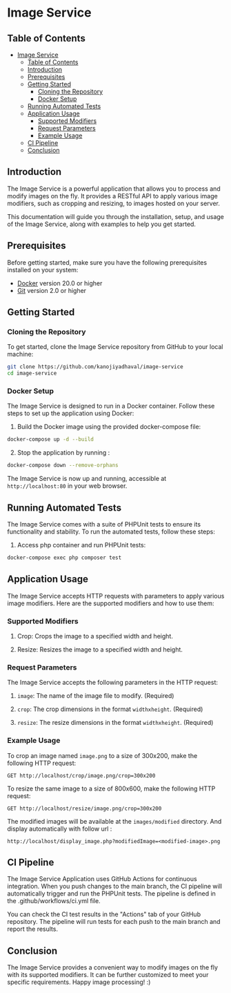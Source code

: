 ﻿# Image Service 

## Table of Contents

- [Image Service](#image-service)
  - [Table of Contents](#table-of-contents)
  - [Introduction](#introduction)
  - [Prerequisites](#prerequisites)
  - [Getting Started](#getting-started)
    - [Cloning the Repository](#cloning-the-repository)
    - [Docker Setup](#docker-setup)
  - [Running Automated Tests](#running-automated-tests)
  - [Application Usage](#application-usage)
    - [Supported Modifiers](#supported-modifiers)
    - [Request Parameters](#request-parameters)
    - [Example Usage](#example-usage)
  - [CI Pipeline](#ci-pipeline)
  - [Conclusion](#conclusion)

## Introduction

The Image Service is a powerful application that allows you to process and modify images on the fly. It provides a RESTful API to apply various image modifiers, such as cropping and resizing, to images hosted on your server.

This documentation will guide you through the installation, setup, and usage of the Image Service, along with examples to help you get started.


## Prerequisites

Before getting started, make sure you have the following prerequisites installed on your system:

-   [Docker](https://www.docker.com/) version 20.0 or higher
-   [Git](https://git-scm.com/) version 2.0 or higher

## Getting Started

### Cloning the Repository

To get started, clone the Image Service repository from GitHub to your local machine:

```bash
git clone https://github.com/kanojiyadhaval/image-service
cd image-service
```

### Docker Setup

The Image Service is designed to run in a Docker container. Follow these steps to set up the application using Docker:

1. Build the Docker image using the provided docker-compose file:

```bash
docker-compose up -d --build
```

2. Stop the application by running :

```bash
docker-compose down --remove-orphans
```

The Image Service is now up and running, accessible at `http://localhost:80` in your web browser.

## Running Automated Tests

The Image Service comes with a suite of PHPUnit tests to ensure its functionality and stability. To run the automated tests, follow these steps:

1. Access php container and run PHPUnit tests:

```bash
docker-compose exec php composer test
```

## Application Usage

The Image Service accepts HTTP requests with parameters to apply various image modifiers. Here are the supported modifiers and how to use them:

### Supported Modifiers

1. Crop: Crops the image to a specified width and height.

2. Resize: Resizes the image to a specified width and height.

### Request Parameters

The Image Service accepts the following parameters in the HTTP request:

1. `image`: The name of the image file to modify. (Required)

2. `crop`: The crop dimensions in the format `widthxheight`. (Required)

3. `resize`: The resize dimensions in the format `widthxheight`. (Required)

### Example Usage

To crop an image named `image.png` to a size of 300x200, make the following HTTP request:

```
GET http://localhost/crop/image.png/crop=300x200
```

To resize the same image to a size of 800x600, make the following HTTP request:

```
GET http://localhost/resize/image.png/crop=300x200
```

The modified images will be available at the `images/modified` directory. And display automatically with follow url :

```
http://localhost/display_image.php?modifiedImage=<modified-image>.png
```

## CI Pipeline
The Image Service Application uses GitHub Actions for continuous integration. When you push changes to the main branch, the CI pipeline will automatically trigger and run the PHPUnit tests. The pipeline is defined in the .github/workflows/ci.yml file.

You can check the CI test results in the "Actions" tab of your GitHub repository. The pipeline will run tests for each push to the main branch and report the results.

## Conclusion

The Image Service provides a convenient way to modify images on the fly with its supported modifiers. It can be further customized to meet your specific requirements. Happy image processing! :)
